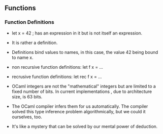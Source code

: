 ## Functions

### Function Definitions

- let x = 42 ;  has an expression in it but is not itself an expression.
- It is rather a definition.
- Definitions bind values to names, in this case, the value 42 being bound to name x.

- non recursive function definitions:
  let f x  = ...

- recrusive function definitions:
  let rec f x = ...

- OCaml integers are not the "mathematical" integers but are limited to a fixed number
of bits. In current implementations , due to architecture size, is 63 bits.

- The OCaml compiler infers them for us automatically. The compiler solved this type inference problem
algorithmically, but we could it ourselves, too.
- It's like a mystery that can be solved by our mental power of deduction.
